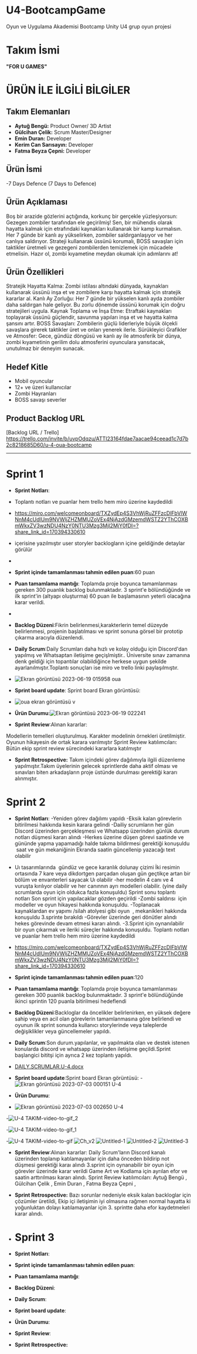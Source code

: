 # U4-BootcampGame
Oyun ve Uygulama Akademisi Bootcamp Unity U4 grup oyun projesi 
# **Takım İsmi**

**"FOR U GAMES"**  

# ÜRÜN İLE İLGİLİ BİLGİLER 

## Takım Elemanları
- **Aytuğ Bengü:**  Product Owner/ 3D Artist
- **Gülcihan Çelik:**  Scrum Master/Designer
- **Emin Duran:**  Developer
- **Kerim Can Sarısayın:** Developer
- **Fatma Beyza Çepni:** Developer


## Ürün İsmi
-7 Days Defence (7 Days to Defence)

## Ürün Açıklaması
Boş bir arazide gözlerini açtığında, korkunç bir gerçekle yüzleşiyorsun: Gezegen zombiler tarafından ele geçirilmiş! Sen, bir mühendis olarak hayatta kalmak için etrafındaki kaynakları kullanarak bir kamp kurmalısın. Her 7 günde bir kanlı ay yükselirken, zombiler saldırganlaşıyor ve her canlıya saldırıyor. Strateji kullanarak üssünü korumalı, BOSS savaşları için taktikler üretmeli ve gezegeni zombilerden temizlemek için mücadele etmelisin. Hazır ol, zombi kıyametine meydan okumak için adımlarını at!

## Ürün Özellikleri 
Stratejik Hayatta Kalma: Zombi istilası altındaki dünyada, kaynakları kullanarak üssünü inşa et ve zombilere karşı hayatta kalmak için stratejik kararlar al.
Kanlı Ay Zorluğu: Her 7 günde bir yükselen kanlı ayda zombiler daha saldırgan hale geliyor. Bu zorlu dönemde üssünü korumak için doğru stratejileri uygula.
Kaynak Toplama ve İnşa Etme: Etraftaki kaynakları toplayarak üssünü güçlendir, savunma yapıları inşa et ve hayatta kalma şansını artır.
BOSS Savaşları: Zombilerin güçlü liderleriyle büyük ölçekli savaşlara girerek taktikler üret ve onları yenerek ilerle.
Sürükleyici Grafikler ve Atmosfer: Gece, gündüz döngüsü ve kanlı ay ile atmosferik bir dünya, zombi kıyametinin gerilim dolu atmosferini oyunculara yansıtacak, unutulmaz bir deneyim sunacak.

## Hedef Kitle
- Mobil oyuncular
- 12+ ve üzeri kullanıcılar
- Zombi Hayranları
- BOSS savaşı severler

## Product Backlog URL

  [Backlog URL / Trello] https://trello.com/invite/b/uvpOdqzu/ATTI23164fdae7aacae94ceead1c7d7b2c8218685D60/u-4-oua-bootcamp
  
  
  ---
  
  # Sprint 1
  - **Sprint Notları**: 
  - Toplantı notları ve puanlar hem trello hem miro üzerine kaydedildi
  - https://miro.com/welcomeonboard/TXZydEp4S3VhWjRuZFFzcDlFbVlWNnM4cUdlUm9NVWljZHZMMUZoVEx4NjAzdGMzemdWSTZ2YThCOXBmWkxZV3wzNDU4NzY0NTU3Mzg3MjI2MjY0fDI=?share_link_id=170394330610  
  - içerisine yazılmıştır user storyler backlogların içine geldiğinde detaylar görülür
  - 
  
 - **Sprint içinde tamamlanması tahmin edilen puan**:60 puan 
 -  **Puan tamamlama mantığı**: Toplamda proje boyunca tamamlanması gereken 300 puanlık backlog bulunmaktadır. 3 sprint'e bölündüğünde ve ilk sprint'in (altyapı oluşturma) 60 puan ile başlamasının yeterli olacağına karar verildi.
 -  
 -  **Backlog Düzeni**:Fikrin belirlenmesi,karakterlerin temel düzeyde belirlenmesi, projenin başlatılması ve sprint sonuna görsel bir prototip çıkarma aracıyla düzenlendi.
 -  **Daily Scrum**:Daily Scrumları daha hızlı ve kolay olduğu için Discord'dan yapılmış ve  Whatsaptan iletişime geçişlmiştir.. Üniversite sınav zamanına denk geldiği için topantılar olabildiğince herkese uygun şekilde ayarlanılmıştır.Toplantı sonuçları ise miro ve trello linki paylaşılmıştır.
 -  ![Ekran görüntüsü 2023-06-19 015958 oua](https://github.com/EminDrn/U4-BootcampGame/assets/129333111/3c86df42-3e2f-4645-ac42-56c20483b4a3)


 -  **Sprint board update**: Sprint board Ekran görüntüsü:
 -  ![oua ekran görüntüsü v](https://github.com/EminDrn/U4-BootcampGame/assets/129333111/87bf572a-60c5-45ba-b8a0-54cfaeff5693)

 -  **Ürün Durumu**:![Ekran görüntüsü 2023-06-19 022241](https://github.com/EminDrn/U4-BootcampGame/assets/129333111/fb404778-99a1-45ce-9c9a-442eacfe25b0)

 -  **Sprint Review**:Alınan kararlar:

Modellerin temelleri oluşturulmuş.
Karakter modelinin örnekleri üretilmiştir.
Oyunun hikayesin de ortak karara varılmıştır
Sprint Review katılımcıları: Bütün ekip sprint review sürecindeki kararlara katılmıştır
 -  **Sprint Retrospective:**
Takım içindeki görev dağılımıyla ilgili düzenleme yapılmıştır.Takım üyelerinin gelecek sprintlerde daha aktif olması ve sınavları biten arkadaşların proje üstünde durulması gerektiği kararı alınmıştır.

# Sprint 2
- **Sprint Notları**:
-Yeniden görev dağılımı yapıldı
-Eksik kalan görevlerin bitirilmesi hakkında kesin karara gelindi
-Dailiy scrumların her gün Discord üzerinden gerçekleşmesi ve Whatsapp üzerinden günlük durum notları düşmesi kararı alındı
-Herkes üzerine düşen görevi saatinde ve gününde yapma yapamadığı halde takıma bildirmesi gerektiği konuşuldu
 saat ve gün mekaniğinin Ekranda saatin güncellenip yazacağı text olabilir
- Uı tasarımlarında  gündüz ve gece karanlık dolunay çizimi İki resimin ortasında 7 kare veya dikdortgen parçadan oluşan gün geçtikçe artan bir bölüm ve envanterleri sayacak Uı olabilir
-her modelin 4 canı ve 4 vuruşta kırılıyor olabilir ve her canınnın ayrı modelleri olabilir.
(yine daily scrumlarda oyun için oldukca fazla konuşuldu)
Sprint sonu toplantı notları
Son sprint için yapılacaklar gözden geçirildi
-Zombi saldırısı  için modeller ve oyun hikayesi hakkında konuşuldu.
-Toplanacak kaynaklardan ev yapımı /silah atolyesi gibi oyun  , mekanikleri hakkında konuşuldu 3.sprinte bırakıldı
-Görevler üzerinde geri dönütler alındı hekes görevinde devam etmesi kararı alındı.
-3.Sprint için oynanılabilir bir oyun çıkarmak ve ileriki süreçler hakkında konuşuldu.
  Toplantı notları ve puanlar hem trello hem miro üzerine kaydedildi
- https://miro.com/welcomeonboard/TXZydEp4S3VhWjRuZFFzcDlFbVlWNnM4cUdlUm9NVWljZHZMMUZoVEx4NjAzdGMzemdWSTZ2YThCOXBmWkxZV3wzNDU4NzY0NTU3Mzg3MjI2MjY0fDI=?share_link_id=170394330610

- **Sprint içinde tamamlanması tahmin edilen puan**:120
- **Puan tamamlama mantığı**: Toplamda proje boyunca tamamlanması gereken 300 puanlık backlog bulunmaktadır. 3 sprint'e bölündüğünde ikinci sprintin 120 puanla bitirilmesi hedeflendi
- **Backlog Düzeni**:Backloglar da  öncelikler belirlenirken, en yüksek değere sahip veya en acil olan görevlerin tamamlanmasına göre belirlendi ve oyunun ilk sprint sonunda kullanıcı storylerinde veya taleplerde değişiklikler veya güncellemeler yapıldı.
- **Daily Scrum**:Son durum.yapılanlar, ve yapılmakta olan  ve destek istenen konularda discord ve whatsapp üzerinden iletişime geçildi.Sprint başlangici bititşi için ayrıca 2 kez toplantı yapıldı.
-  [DAILY.SCRUMLAR.U-4.docx](https://github.com/EminDrn/U4-BootcampGame/files/11931522/DAILY.SCRUMLAR.U-4.docx)


- **Sprint board update**:Sprint board Ekran görüntüsü:
-![Ekran görüntüsü 2023-07-03 000151 U-4 ](https://github.com/EminDrn/U4-BootcampGame/assets/129333111/f1c36868-b96d-4e70-aba1-8f9efc5a7fe6)

- **Ürün Durumu**:
- ![Ekran görüntüsü 2023-07-03 002650 U-4](https://github.com/EminDrn/U4-BootcampGame/assets/129333111/e8980e82-a5f9-49ab-ac24-4904103cc500)

-![U-4 TAKIM-video-to-gif_2](https://github.com/EminDrn/U4-BootcampGame/assets/129333111/230344ac-c3ea-47e3-b5b4-004e7c980f2d)

-![U-4 TAKIM-video-to-gif_1](https://github.com/EminDrn/U4-BootcampGame/assets/129333111/5445b686-38a0-4749-b1a2-916eff1c6499)

-![U-4 TAKIM-video-to-gif](https://github.com/EminDrn/U4-BootcampGame/assets/129333111/e3ee7b0f-2fcb-4b87-b8e6-279430cf9827)
![Ch_v2](https://github.com/EminDrn/U4-BootcampGame/assets/129333111/b61b5b6c-c9be-48e8-8563-f383557641e3)
![Untitled-1](https://github.com/EminDrn/U4-BootcampGame/assets/129333111/5c510943-60a8-49c3-b5df-0a5786c69bf4)
![Untitled-2](https://github.com/EminDrn/U4-BootcampGame/assets/129333111/ef5db3dd-2d98-4604-8621-df3e73875fd9)
![Untitled-3](https://github.com/EminDrn/U4-BootcampGame/assets/129333111/974d4b65-c57a-4b42-98d9-9f5bfc7d6342)

- **Sprint Review**:Alınan kararlar:
  Daily Scrum'ların Discord kanalı üzerinden toplanıp katılamayanlar için daha önceden bildirip not düşmesi gerektiği karaı alındı
  3.sprint için oynanabilir bir oyun için görevler üzerinde karar verildi
  Game Art ve Kodlama için ayrılan efor ve saatin arttırılması kararı alındı.
 Sprint Review katılımcıları:
  Aytuğ Bengü ,
  Gülcihan Çelik ,
  Emin Duran ,
  Fatma Beyza Çepni ,
- **Sprint Retrospective:** Bazı sorunlar nedeniyle eksik kalan backloglar için  çözümler üretildi,  Ekip içi iletişimin iyi olmasına rağmen normal hayatta ki yoğunluktan dolayı katılamayanlar için 3. sprintte daha efor kaydetmeleri karar alındı.

-  # Sprint 3
-   **Sprint Notları**:
-  **Sprint içinde tamamlanması tahmin edilen puan**:
-  **Puan tamamlama mantığı**:
-  **Backlog Düzeni**:
-  **Daily Scrum**:
-  **Sprint board update**:
-  **Ürün Durumu**:
-  **Sprint Review**:
-  **Sprint Retrospective:**



 

